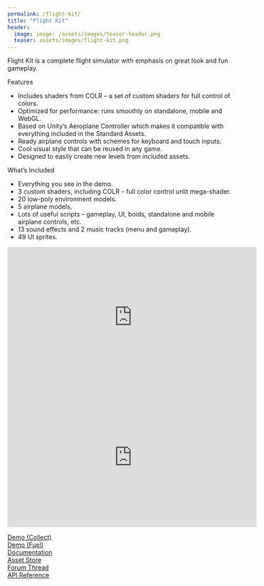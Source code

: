 ```yaml
---
permalink: /flight-kit/
title: "Flight Kit"
header:
  image: image: /assets/images/teaser-header.png
  teaser: assets/images/flight-kit.png
---
```


Flight Kit is a complete flight simulator with emphasis on great look and fun gameplay.  

Features

  * Includes shaders from COLR – a set of custom shaders for full control of colors.
  * Optimized for performance: runs smoothly on standalone, mobile and WebGL.
  * Based on Unity’s Aeroplane Controller which makes it compatible with everything included in the Standard Assets.
  * Ready airplane controls with schemes for keyboard and touch inputs.
  * Cool visual style that can be reused in any game.
  * Designed to easily create new levels from included assets.

What’s Included

  * Everything you see in the demo.
  * 3 custom shaders, including COLR – full color control unlit mega-shader.
  * 20 low-poly environment models.
  * 5 airplane models.
  * Lots of useful scripts – gameplay, UI, boids, standalone and mobile airplane controls, etc.
  * 13 sound effects and 2 music tracks (menu and gameplay).
  * 49 UI sprites.

<iframe width="560" height="315" src="https://www.youtube.com/embed/f6_qJygYtKk" title="YouTube video player" frameborder="0" allow="accelerometer; autoplay; clipboard-write; encrypted-media; gyroscope; picture-in-picture" allowfullscreen></iframe>  
 
<iframe width="560" height="315" src="https://www.youtube.com/embed/0kaIita6Od4" title="YouTube video player" frameborder="0" allow="accelerometer; autoplay; clipboard-write; encrypted-media; gyroscope; picture-in-picture" allowfullscreen></iframe>  

[Demo (Collect)](http://dustyroom.com/flight-kit/demo/)  
[Demo (Fuel)](http://dustyroom.com/flight-kit/demo2/)  
[Documentation](https://staging.dustyroom.com/flight-kit-online-manual/)  
[Asset Store](https://www.assetstore.unity3d.com/#!/content/55700?aid=1101lHzQ)  
[Forum Thread](http://forum.unity3d.com/threads/wip-flight-kit-arkade-style-flight-simulator.384929/)  
[API Reference](http://dustyroom.com/flight-kit/api/)  
